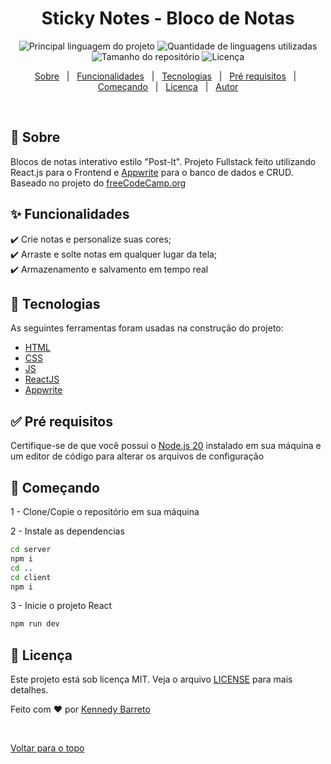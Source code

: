 <div align="center" id="top"> 
</div>

<h1 align="center"> Sticky Notes - Bloco de Notas
 </h1>

<p align="center">
  <img alt="Principal linguagem do projeto" src="https://img.shields.io/github/languages/top/KennedyBarreto/sticky-notes?color=af0fff">

  <img alt="Quantidade de linguagens utilizadas" src="https://img.shields.io/github/languages/count/KennedyBarreto/sticky-notes?color=af0fff">

  <img alt="Tamanho do repositório" src="https://img.shields.io/github/repo-size/KennedyBarreto/sticky-notes?color=af0fff">

  <img alt="Licença" src="https://img.shields.io/github/license/KennedyBarreto/sticky-notes?color=af0fff">

</p>

<p align="center">
  <a href="#dart-sobre">Sobre</a> &#xa0; | &#xa0; 
  <a href="#sparkles-funcionalidades">Funcionalidades</a> &#xa0; | &#xa0;
  <a href="#rocket-tecnologias">Tecnologias</a> &#xa0; | &#xa0;
  <a href="#white_check_mark-pré-requisitos">Pré requisitos</a> &#xa0; | &#xa0;
  <a href="#checkered_flag-começando">Começando</a> &#xa0; | &#xa0;
  <a href="#memo-licença">Licença</a> &#xa0; | &#xa0;
  <a href="https://github.com/KennedyBarreto" target="_blank">Autor</a>
</p>

<br>

## :dart: Sobre

Blocos de notas interativo estilo "Post-It". Projeto Fullstack feito utilizando React.js para o Frontend e [Appwrite](https://appwrite.io/) para o banco de dados e CRUD. Baseado no projeto do [freeCodeCamp.org](https://www.youtube.com/watch?v=yBThHM2pBbE)

## :sparkles: Funcionalidades

:heavy_check_mark: Crie notas e personalize suas cores; <br>
:heavy_check_mark: Arraste e solte notas em qualquer lugar da tela; <br>
:heavy_check_mark: Armazenamento e salvamento em tempo real<br>


## :rocket: Tecnologias

As seguintes ferramentas foram usadas na construção do projeto:

- [HTML](https://developer.mozilla.org/pt-BR/docs/Web/HTML)
- [CSS](https://developer.mozilla.org/pt-BR/docs/Web/CSS)
- [JS](https://developer.mozilla.org/pt-BR/docs/Web/JavaScript)
- [ReactJS](https://react.dev/)
- [Appwrite](https://appwrite.io/)

## :white_check_mark: Pré requisitos

Certifique-se de que você possui o <a href="https://nodejs.org/en">Node.js 20</a> instalado
em sua máquina e um editor de código para alterar os arquivos de configuração

## :checkered_flag: Começando

1 - Clone/Copie o repositório em sua máquina

2 - Instale as dependencias

```bash
cd server
npm i
cd ..
cd client
npm i
```

3 - Inicie o projeto React

```bash
npm run dev
```

## :memo: Licença

Este projeto está sob licença MIT. Veja o arquivo [LICENSE](LICENSE.md) para mais detalhes.

Feito com :heart: por <a href="https://github.com/KennedyBarreto" target="_blank">Kennedy Barreto</a>

&#xa0;

<a href="#top">Voltar para o topo</a>
